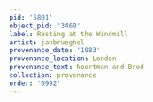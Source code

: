 ```yaml
---
pid: '5801'
object_pid: '3460'
label: Resting at the Windmill
artist: janbrueghel
provenance_date: '1983'
provenance_location: London
provenance_text: Noortman and Brod
collection: provenance
order: '0992'
---
```

